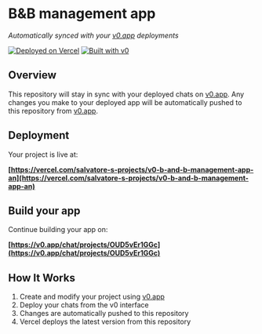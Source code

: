 # B&B management app

*Automatically synced with your [v0.app](https://v0.app) deployments*

[![Deployed on Vercel](https://img.shields.io/badge/Deployed%20on-Vercel-black?style=for-the-badge&logo=vercel)](https://vercel.com/salvatore-s-projects/v0-b-and-b-management-app-an)
[![Built with v0](https://img.shields.io/badge/Built%20with-v0.app-black?style=for-the-badge)](https://v0.app/chat/projects/OUD5vEr1GGc)

## Overview

This repository will stay in sync with your deployed chats on [v0.app](https://v0.app).
Any changes you make to your deployed app will be automatically pushed to this repository from [v0.app](https://v0.app).

## Deployment

Your project is live at:

**[https://vercel.com/salvatore-s-projects/v0-b-and-b-management-app-an](https://vercel.com/salvatore-s-projects/v0-b-and-b-management-app-an)**

## Build your app

Continue building your app on:

**[https://v0.app/chat/projects/OUD5vEr1GGc](https://v0.app/chat/projects/OUD5vEr1GGc)**

## How It Works

1. Create and modify your project using [v0.app](https://v0.app)
2. Deploy your chats from the v0 interface
3. Changes are automatically pushed to this repository
4. Vercel deploys the latest version from this repository
